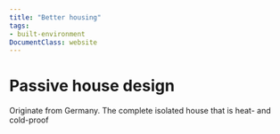 ```yaml
---
title: "Better housing"
tags:
- built-environment
DocumentClass: website
---
```

# Passive house design
Originate from Germany. The complete isolated house that is heat- and cold-proof